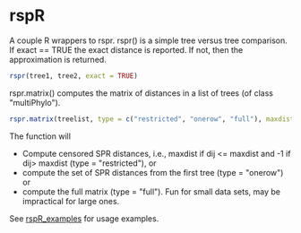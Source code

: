 # rspR 
A couple R wrappers to rspr.
rspr() is a simple tree versus tree comparison. If exact == TRUE the exact distance is reported.
If not, then the approximation is returned.
```R
rspr(tree1, tree2, exact = TRUE) 
```
rspr.matrix() computes the matrix of distances in a list of trees (of class "multiPhylo").

```R
rspr.matrix(treelist, type = c("restricted", "onerow", "full"), maxdist = 1) 
```
The function will
+ Compute censored SPR distances, i.e., maxdist if dij <= maxdist and -1 if dij> maxdist (type = "restricted"), or
+ compute the set of SPR distances from the first tree (type = "onerow") or
+ compute the full matrix (type = "full"). Fun for small data sets, may be impractical for large ones.

See [rspR_examples](https://github.com/maxbiostat/rspr/blob/master/R/rspR_examples.r) for usage examples.
